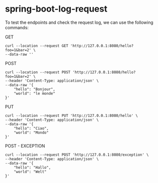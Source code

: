 # spring-boot-log-request

To test the endpoints and check the request log, we can use the following commands:

GET
```
curl --location --request GET 'http://127.0.0.1:8080/hello?foo=1&bar=2' \
--data-raw ''
```

POST
```
curl --location --request POST 'http://127.0.0.1:8080/hello?foo=1&bar=2' \
--header 'Content-Type: application/json' \
--data-raw '{
    "hello": "Bonjour",
    "world": "le monde"
}'
```
PUT
```
curl --location --request PUT 'http://127.0.0.1:8080/hello' \
--header 'Content-Type: application/json' \
--data-raw '{
    "hello": "Ciao",
    "world": "Mondo"
}'
```
POST - EXCEPTION
```
curl --location --request POST 'http://127.0.0.1:8080/exception' \
--header 'Content-Type: application/json' \
--data-raw '{
    "hello": "Hallo",
    "world": "Welt"
}'
```




